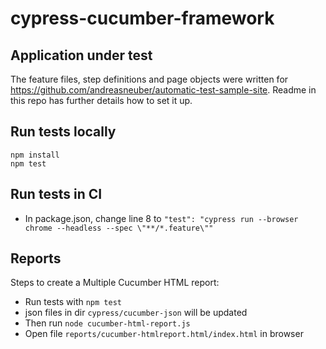 # cypress-cucumber-framework

## Application under test
The feature files, step definitions and page objects were written for https://github.com/andreasneuber/automatic-test-sample-site.
Readme in this repo has further details how to set it up.

## Run tests locally

```
npm install
npm test
```

## Run tests in CI
- In package.json, change line 8 to `"test": "cypress run --browser chrome --headless --spec \"**/*.feature\""`

## Reports
Steps to create a Multiple Cucumber HTML report:
- Run tests with `npm test`
- json files in dir `cypress/cucumber-json` will be updated
- Then run `node cucumber-html-report.js`
- Open file `reports/cucumber-htmlreport.html/index.html` in browser
